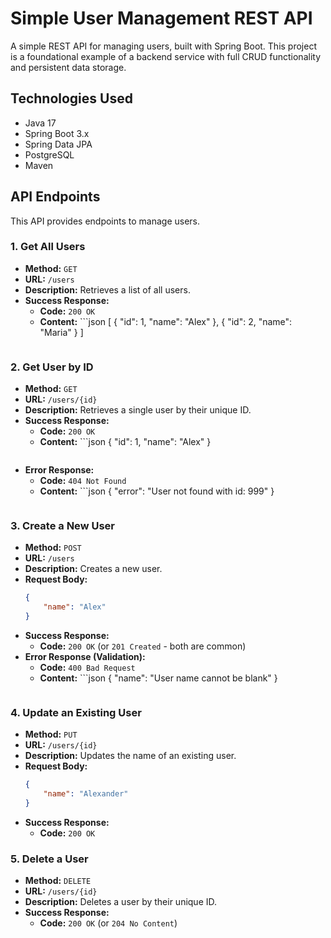 # Simple User Management REST API

A simple REST API for managing users, built with Spring Boot. This project is a foundational example of a backend service with full CRUD functionality and persistent data storage.

## Technologies Used

* Java 17
* Spring Boot 3.x
* Spring Data JPA
* PostgreSQL
* Maven

## API Endpoints

This API provides endpoints to manage users.

### 1. Get All Users

* **Method:** `GET`
* **URL:** `/users`
* **Description:** Retrieves a list of all users.
* **Success Response:**
    * **Code:** `200 OK`
    * **Content:** ```json
        [
            {
                "id": 1,
                "name": "Alex"
            },
            {
                "id": 2,
                "name": "Maria"
            }
        ]
        ```

### 2. Get User by ID

* **Method:** `GET`
* **URL:** `/users/{id}`
* **Description:** Retrieves a single user by their unique ID.
* **Success Response:**
    * **Code:** `200 OK`
    * **Content:** ```json
        {
            "id": 1,
            "name": "Alex"
        }
        ```
* **Error Response:**
    * **Code:** `404 Not Found`
    * **Content:** ```json
        {
            "error": "User not found with id: 999"
        }
        ```

### 3. Create a New User

* **Method:** `POST`
* **URL:** `/users`
* **Description:** Creates a new user.
* **Request Body:**
    ```json
    {
        "name": "Alex"
    }
    ```
* **Success Response:**
    * **Code:** `200 OK` (or `201 Created` - both are common)
* **Error Response (Validation):**
    * **Code:** `400 Bad Request`
    * **Content:** ```json
        {
            "name": "User name cannot be blank"
        }
        ```

### 4. Update an Existing User

* **Method:** `PUT`
* **URL:** `/users/{id}`
* **Description:** Updates the name of an existing user.
* **Request Body:**
    ```json
    {
        "name": "Alexander"
    }
    ```
* **Success Response:**
    * **Code:** `200 OK`

### 5. Delete a User

* **Method:** `DELETE`
* **URL:** `/users/{id}`
* **Description:** Deletes a user by their unique ID.
* **Success Response:**
    * **Code:** `200 OK` (or `204 No Content`)